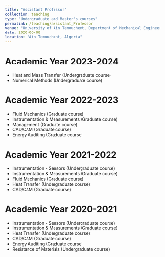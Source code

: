 ```yaml
---
title: "Assistant Professor"
collection: teaching
type: "Undergraduate and Master's courses"
permalink: /teaching/assistant_Professor
venue: "University of Ain Temouchent, Department of Mechanical Engineering"
date: 2020-06-08
location: "Ain Temouchent, Algeria"
---
```


Academic Year 2023-2024
======
- Heat and Mass Transfer (Undergraduate course)
- Numerical Methods (Undergraduate course)

Academic Year 2022-2023
======
- Fluid Mechanics (Graduate course)
- Instrumentation & Measurements (Graduate course)
- Management (Graduate course)
- CAD/CAM (Graduate course)
- Energy Auditing (Graduate course)

Academic Year 2021-2022
======
- Instrumentation - Sensors (Undergraduate course)
- Instrumentation & Measurements (Graduate course)
- Fluid Mechanics (Graduate course)
- Heat Transfer (Undergraduate course)
- CAD/CAM (Graduate course)
  
Academic Year 2020-2021
======
- Instrumentation - Sensors (Undergraduate course)
- Instrumentation & Measurements (Graduate course)
- Heat Transfer (Undergraduate course)
- CAD/CAM (Graduate course)
- Energy Auditing (Graduate course)
- Resistance of Materials (Undergraduate course)
